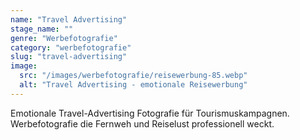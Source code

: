 ```yaml
---
name: "Travel Advertising"
stage_name: ""
genre: "Werbefotografie"
category: "werbefotografie"
slug: "travel-advertising"
image:
  src: "/images/werbefotografie/reisewerbung-85.webp"
  alt: "Travel Advertising - emotionale Reisewerbung"
---
```


Emotionale Travel-Advertising Fotografie für Tourismuskampagnen. Werbefotografie die Fernweh und Reiselust professionell weckt.